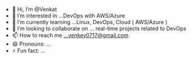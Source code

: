 - 👋 Hi, I’m @Venkat
- 👀 I’m interested in ...DevOps with AWS/Azure
- 🌱 I’m currently learning ...Linux, DevOps, Cloud ( AWS/Azure )
- 💞️ I’m looking to collaborate on ... real-time projects related to DevOps
- 📫 How to reach me ...venkey0717@gmail.com
- 😄 Pronouns: ...
- ⚡ Fun fact: ...

<!---
Venkat/Venkat0717 is a ✨ special ✨ repository because its `README.md` (this file) appears on your GitHub profile.
You can click the Preview link to take a look at your changes.
--->
